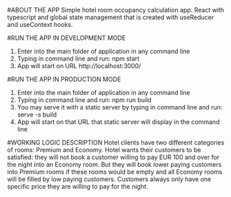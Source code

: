 #ABOUT THE APP
Simple hotel room occupancy calculation app. React with typescript and global state management that is created with useReducer and useContext hooks.

#RUN THE APP IN DEVELOPMENT MODE
1. Enter into the main folder of application in any command line
2. Typing in command line and run: npm start
3. App will start on URL http://localhost:3000/

#RUN THE APP IN PRODUCTION MODE
1. Enter into the main folder of application in any command line
2. Typing in command line and run: npm run build
3. You may serve it with a static server by typing in command line and run: serve -s build
4. App will start on that URL that static server will display in the command line

#WORKING LOGIC DESCRIPTION
Hotel clients have two different categories of rooms: Premium and Economy. Hotel wants their customers to be satisfied: they will not book a customer willing to pay EUR 100 and over for the night into an Economy room. But they will book lower paying customers into Premium rooms if these rooms would be empty and all Economy rooms will be filled by low paying customers. Customers always only have one specific price they are willing to pay for the night.
